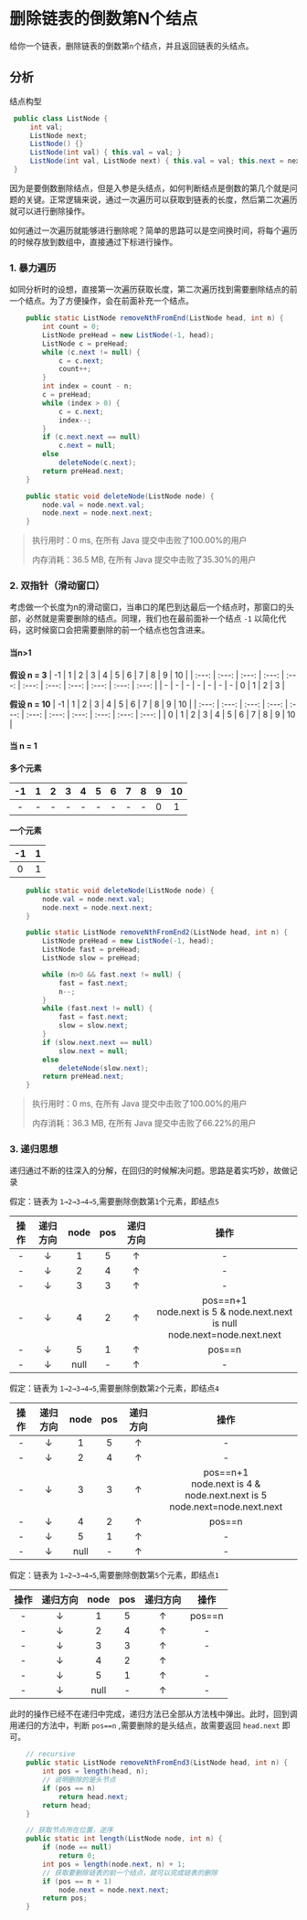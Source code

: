 # 删除链表的倒数第N个结点

给你一个链表，删除链表的倒数第`n`个结点，并且返回链表的头结点。

## 分析

结点构型

```Java
 public class ListNode {
     int val;
     ListNode next;
     ListNode() {}
     ListNode(int val) { this.val = val; }
     ListNode(int val, ListNode next) { this.val = val; this.next = next; }
 }
```

因为是要倒数删除结点，但是入参是头结点，如何判断结点是倒数的第几个就是问题的关键。正常逻辑来说，通过一次遍历可以获取到链表的长度，然后第二次遍历就可以进行删除操作。

如何通过一次遍历就能够进行删除呢？简单的思路可以是空间换时间，将每个遍历的时候存放到数组中，直接通过下标进行操作。

### 1. 暴力遍历

如同分析时的设想，直接第一次遍历获取长度，第二次遍历找到需要删除结点的前一个结点。为了方便操作，会在前面补充一个结点。

```Java
    public static ListNode removeNthFromEnd(ListNode head, int n) {
        int count = 0;
        ListNode preHead = new ListNode(-1, head);
        ListNode c = preHead;
        while (c.next != null) {
            c = c.next;
            count++;
        }
        int index = count - n;
        c = preHead;
        while (index > 0) {
            c = c.next;
            index--;
        }
        if (c.next.next == null)
            c.next = null;
        else
            deleteNode(c.next);
        return preHead.next;
    }

    public static void deleteNode(ListNode node) {
        node.val = node.next.val;
        node.next = node.next.next;
    }
```

>执行用时：0 ms, 在所有 Java 提交中击败了100.00%的用户
>
>内存消耗：36.5 MB, 在所有 Java 提交中击败了35.30%的用户

### 2. 双指针（滑动窗口）

考虑做一个长度为n的滑动窗口，当串口的尾巴到达最后一个结点时，那窗口的头部，必然就是需要删除的结点。同理，我们也在最前面补一个结点 `-1` 以简化代码，这时候窗口会把需要删除的前一个结点也包含进来。

#### 当n>1

**假设 n = 3**
|  -1   |   1   |   2   |   3   |   4   |   5   |   6   |   7   |   8   |   9   |  10   |
| :---: | :---: | :---: | :---: | :---: | :---: | :---: | :---: | :---: | :---: | :---: |
|   -   |   -   |   -   |   -   |   -   |   -   |   -   |   0   |   1   |   2   |   3   |

**假设 n = 10**
|  -1   |   1   |   2   |   3   |   4   |   5   |   6   |   7   |   8   |   9   |  10   |
| :---: | :---: | :---: | :---: | :---: | :---: | :---: | :---: | :---: | :---: | :---: |
|   0   |   1   |   2   |   3   |   4   |   5   |   6   |   7   |   8   |   9   |  10   |

#### 当 n = 1

**多个元素**

|  -1   |   1   |   2   |   3   |   4   |   5   |   6   |   7   |   8   |   9   |  10   |
| :---: | :---: | :---: | :---: | :---: | :---: | :---: | :---: | :---: | :---: | :---: |
|   -   |   -   |   -   |   -   |   -   |   -   |   -   |   -   |   -   |   0   |   1   |

**一个元素**

|  -1   |   1   |
| :---: | :---: |
|   0   |   1   |

```java
    public static void deleteNode(ListNode node) {
        node.val = node.next.val;
        node.next = node.next.next;
    }

    public static ListNode removeNthFromEnd2(ListNode head, int n) {
        ListNode preHead = new ListNode(-1, head);
        ListNode fast = preHead;
        ListNode slow = preHead;

        while (n>0 && fast.next != null) {
            fast = fast.next;
            n--;
        }
        while (fast.next != null) {
            fast = fast.next;
            slow = slow.next;
        }
        if (slow.next.next == null)
            slow.next = null;
        else
            deleteNode(slow.next);
        return preHead.next;
    }
```

>执行用时：0 ms, 在所有 Java 提交中击败了100.00%的用户
>
>内存消耗：36.3 MB, 在所有 Java 提交中击败了66.22%的用户

### 3. 递归思想

递归通过不断的往深入的分解，在回归的时候解决问题。思路是着实巧妙，故做记录

假定：链表为 `1→2→3→4→5`,需要删除倒数第`1`个元素，即结点`5`

| 操作  | 递归方向 | node  |  pos  | 递归方向 |                                       操作                                        |
| :---: | :------: | :---: | :---: | :------: | :-------------------------------------------------------------------------------: |
|   -   |    ↓     |   1   |   5   |    ↑     |                                         -                                         |
|   -   |    ↓     |   2   |   4   |    ↑     |                                         -                                         |
|   -   |    ↓     |   3   |   3   |    ↑     |                                         -                                         |
|   -   |    ↓     |   4   |   2   |    ↑     | pos==n+1 <br> node.next is 5 & node.next.next is null<br>node.next=node.next.next |
|   -   |    ↓     |   5   |   1   |    ↑     |                                      pos==n                                       |
|   -   |    ↓     | null  |   -   |    ↑     |                                         -                                         |

假定：链表为 `1→2→3→4→5`,需要删除倒数第`2`个元素，即结点`4`

| 操作  | 递归方向 | node  |  pos  | 递归方向 |                                      操作                                      |
| :---: | :------: | :---: | :---: | :------: | :----------------------------------------------------------------------------: |
|   -   |    ↓     |   1   |   5   |    ↑     |                                       -                                        |
|   -   |    ↓     |   2   |   4   |    ↑     |                                       -                                        |
|   -   |    ↓     |   3   |   3   |    ↑     | pos==n+1 <br> node.next is 4 & node.next.next is 5<br>node.next=node.next.next |
|   -   |    ↓     |   4   |   2   |    ↑     |                                     pos==n                                     |
|   -   |    ↓     |   5   |   1   |    ↑     |                                       -                                        |
|   -   |    ↓     | null  |   -   |    ↑     |                                       -                                        |

假定：链表为 `1→2→3→4→5`,需要删除倒数第`5`个元素，即结点`1`

| 操作  | 递归方向 | node  |  pos  | 递归方向 |  操作  |
| :---: | :------: | :---: | :---: | :------: | :----: |
|   -   |    ↓     |   1   |   5   |    ↑     | pos==n |
|   -   |    ↓     |   2   |   4   |    ↑     |   -    |
|   -   |    ↓     |   3   |   3   |    ↑     |   -    |
|   -   |    ↓     |   4   |   2   |    ↑     |        |
|   -   |    ↓     |   5   |   1   |    ↑     |   -    |
|   -   |    ↓     | null  |   -   |    ↑     |   -    |

此时的操作已经不在递归中完成，递归方法已全部从方法栈中弹出。此时，回到调用递归的方法中，判断 `pos==n` ,需要删除的是头结点，故需要返回 `head.next` 即可。

```java
    // recursive
    public static ListNode removeNthFromEnd3(ListNode head, int n) {
        int pos = length(head, n);
        // 说明删除的是头节点
        if (pos == n)
            return head.next;
        return head;
    }

    // 获取节点所在位置，逆序
    public static int length(ListNode node, int n) {
        if (node == null)
            return 0;
        int pos = length(node.next, n) + 1;
        // 获取要删除链表的前一个结点，就可以完成链表的删除
        if (pos == n + 1)
            node.next = node.next.next;
        return pos;
    }
```